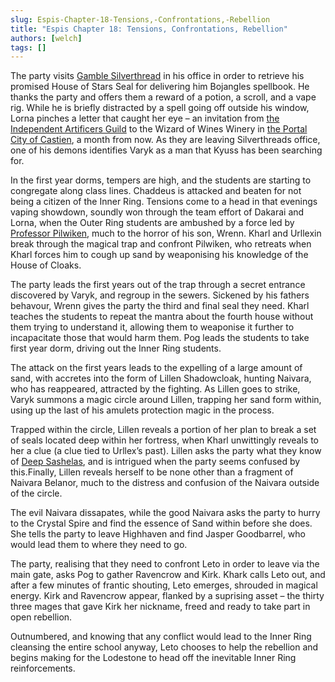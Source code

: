 ```yaml
---
slug: Espis-Chapter-18-Tensions,-Confrontations,-Rebellion
title: "Espis Chapter 18: Tensions, Confrontations, Rebellion"
authors: [welch]
tags: []
---
```


The party visits [Gamble Silverthread](/characters/prof-gamble-silverthread) in his office in order to retrieve his promised House of Stars Seal for delivering him Bojangles spellbook. He thanks the party and offers them a reward of a potion, a scroll, and a vape rig. While he is briefly distracted by a spell going off outside his window, Lorna pinches a letter that caught her eye – an invitation from [the Independent Artificers Guild](/wikis/wormwood-fife-and-vanderbourne-independent-artificers) to the Wizard of Wines Winery in [the Portal City of Castien](/wikis/the-portal-city-of-castien), a month from now. As they are leaving Silverthreads office, one of his demons identifies Varyk as a man that Kyuss has been searching for.

<!--truncate-->
 
In the first year dorms, tempers are high, and the students are starting to congregate along class lines. Chaddeus is attacked and beaten for not being a citizen of the Inner Ring. Tensions come to a head in that evenings vaping showdown, soundly won through the team effort of Dakarai and Lorna, when the Outer Ring students are ambushed by a force led by [Professor Pilwiken](/characters/reddlepop-pilwiken), much to the horror of his son, Wrenn. Kharl and Urllexin break through the magical trap and confront Pilwiken, who retreats when Kharl forces him to cough up sand by weaponising his knowledge of the House of Cloaks.
 
The party leads the first years out of the trap through a secret entrance discovered by Varyk, and regroup in the sewers. Sickened by his fathers behavour, Wrenn gives the party the third and final seal they need. Kharl teaches the students to repeat the mantra about the fourth house without them trying to understand it, allowing them to weaponise it further to incapacitate those that would harm them. Pog leads the students to take first year dorm, driving out the Inner Ring students.
 
The attack on the first years leads to the expelling of a large amount of sand, with accretes into the form of Lillen Shadowcloak, hunting Naivara, who has reappeared, attracted by the fighting. As Lillen goes to strike, Varyk summons a magic circle around Lillen, trapping her sand form within, using up the last of his amulets protection magic in the process.
 
Trapped within the circle, Lillen reveals a portion of her plan to break a set of seals located deep within her fortress, when Kharl unwittingly reveals to her a clue (a clue tied to Urllex’s past). Lillen asks the party what they know of [Deep Sashelas](/wikis/deep-sashelas), and is intrigued when the party seems confused by this.Finally, Lillen reveals herself to be none other than a fragment of Naivara Belanor, much to the distress and confusion of the Naivara outside of the circle.
 
The evil Naivara dissapates, while the good Naivara asks the party to hurry to the Crystal Spire and find the essence of Sand within before she does. She tells the party to leave Highhaven and find Jasper Goodbarrel, who would lead them to where they need to go.
 
The party, realising that they need to confront Leto in order to leave via the main gate, asks Pog to gather Ravencrow and Kirk. Khark calls Leto out, and after a few minutes of frantic shouting, Leto emerges, shrouded in magical energy. Kirk and Ravencrow appear, flanked by a suprising asset – the thirty three mages that gave Kirk her nickname, freed and ready to take part in open rebellion.
 
Outnumbered, and knowing that any conflict would lead to the Inner Ring cleansing the entire school anyway, Leto chooses to help the rebellion and begins making for the Lodestone to head off the inevitable Inner Ring reinforcements.